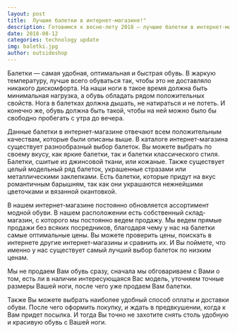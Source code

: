 ```yaml
---
layout: post
title:  Лучшие балетки в интернет-магазине!"
description: Готовимся к весне-лету 2018 — лучшие балетки в интернет-магазине!.
date: 2018-08-12
categories: technology update
img: baletki.jpg
author: outsideshop
---
```

Балетки — самая удобная, оптимальная и быстрая обувь. В жаркую температуру, лучше всего обуваться так, чтобы это не доставляло никакого дискомфорта. На наши ноги в такое время должна быть минимальная нагрузка, а обувь обладать рядом положительных свойств. Нога в балетках должна дышать, не натираться и не потеть. И конечно же, обувь должна быть такой, чтобы на ней можно было бы свободно пробегать с утра до вечера.

Данные балетки в интернет-магазине отвечают всем положительным качествам, которые были описаны выше. В каталоге интернет-магазина существует разнообразный выбор балеток. Вы можете выбрать по своему вкусу, как яркие балетки, так и балетки классического стиля. Балетки, сшитые из джинсовой ткани, или кожаные. Также существует целый модельный ряд балеток, украшенные стразами или металлическими заклепками. Есть балетки, которые придут на вкус романтичным барышням, так как они украшаются нежнейшими цветочками и вязанной окантовкой.

В нашем интернет-магазине постоянно обновляется ассортимент модной обуви. В нашем расположении есть собственный склад-магазин, с которого мы постоянно ведем продажу. Мы ведем прямые продажи без всяких посредников, благодаря чему у нас на балетки самые оптимальные цены. Вы можете проверить цены, поискать в интернете другие интернет-магазины и сравнить их. И Вы поймете, что именно у нас существует самый лучший выбор балеток по низким ценам.

Мы не продаем Вам обувь сразу, сначала мы обговариваем с Вами о том, есть ли в наличии интересующаяся Вас модель, уточняем точные размеры Вашей ноги, после чего уже продаем Вам балетки.

Также Вы можете выбрать наиболее удобный способ оплаты и доставки обуви. После чего оформить покупку, и ждать в предвкушении, когда к Вам придет посылка. И тогда Вы точно не захотите снять столь удобную и красивую обувь с Вашей ноги.
